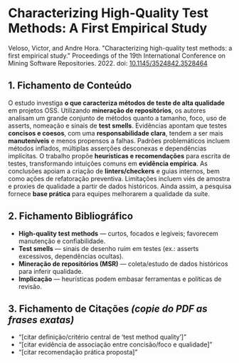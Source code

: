 # Characterizing High-Quality Test Methods: A First Empirical Study

Veloso, Victor, and Andre Hora. "Characterizing high-quality test methods: a first empirical study." Proceedings of the 19th International Conference on Mining Software Repositories. 2022. doi: [10.1145/3524842.3528464](https://doi.org/10.1145/3524842.3528464)

## 1. Fichamento de Conteúdo
O estudo investiga **o que caracteriza métodos de teste de alta qualidade** em projetos OSS. Utilizando **mineração de repositórios**, os autores analisam um grande conjunto de métodos quanto a tamanho, foco, uso de asserts, nomeação e sinais de **test smells**. Evidências apontam que testes **concisos e coesos**, com uma **responsabilidade clara**, tendem a ser mais **manuteníveis** e menos propensos a falhas. Padrões problemáticos incluem métodos inflados, múltiplas asserções desconexas e dependências implícitas. O trabalho propõe **heurísticas e recomendações** para escrita de testes, transformando intuições comuns em **evidência empírica**. As conclusões apoiam a criação de **linters/checkers** e guias internos, bem como ações de refatoração preventiva. Limitações incluem viés de amostra e proxies de qualidade a partir de dados históricos. Ainda assim, a pesquisa fornece **base prática** para equipes melhorarem a qualidade da suíte.

## 2. Fichamento Bibliográfico
- **High-quality test methods** — curtos, focados e legíveis; favorecem manutenção e confiabilidade.  
- **Test smells** — sinais de desenho ruim em testes (ex.: asserts excessivos, dependências ocultas).  
- **Mineração de repositórios (MSR)** — coleta/estudo de dados históricos para inferir qualidade.  
- **Implicação** — heurísticas podem embasar ferramentas e políticas de revisão.

## 3. Fichamento de Citações *(copie do PDF as frases exatas)*  
- “[citar definição/critério central de ‘test method quality’]”  
- “[citar evidência de associação entre concisão/foco e qualidade]”  
- “[citar recomendação prática proposta]”  
